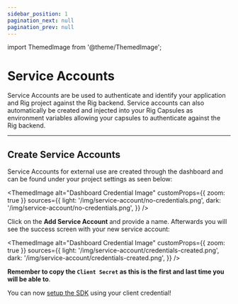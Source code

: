 ```yaml
---
sidebar_position: 1
pagination_next: null
pagination_prev: null
---
```


import ThemedImage from '@theme/ThemedImage';

# Service Accounts

Service Accounts are be used to authenticate and identify your application and Rig project against the Rig backend. Service accounts can also automatically be created and injected into your Rig Capsules as environment variables allowing your capsules to authenticate against the Rig backend.

<hr class="solid" />

## Create Service Accounts

Service Accounts for external use are created through the dashboard and can be found under your project settings as seen below:

<ThemedImage
alt="Dashboard Credential Image"
customProps={{
    zoom: true
  }}
sources={{
    light: '/img/service-account/no-credentials.png',
    dark: '/img/service-account/no-credentials.png',
  }}
/>

Click on the **Add Service Account** and provide a name. Afterwards you will see the success screen with your new service account:

<ThemedImage
alt="Dashboard Credential Image"
customProps={{
    zoom: true
  }}
sources={{
    light: '/img/service-account/credentials-created.png',
    dark: '/img/service-account/credentials-created.png',
  }}
/>

**Remember to copy the `Client Secret` as this is the first and last time you will be able to**.

You can now [setup the SDK](/sdks) using your client credential!
